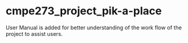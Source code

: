 cmpe273_project_pik-a-place
===========================
User Manual is added for better understanding of the work flow of the project to assist users.
